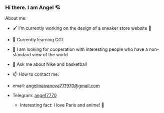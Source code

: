 ### Hi there. I am Angel 💘

About me:

- 🖌 I’m currently working on the design of a sneaker store website 👟
- 📕 Currently learning CGI
- 👀 I am looking for cooperation with interesting people who have a non-standard view of the world
- 💬 Ask me about Nike and basketball
- 📫 How to contact me:
- email: angelinaivanova771970@gmail.com
- Telegram: [ange17770](https://t.me/ange17770)

  -  Interesting fact: I love Paris and anime! 🗼


